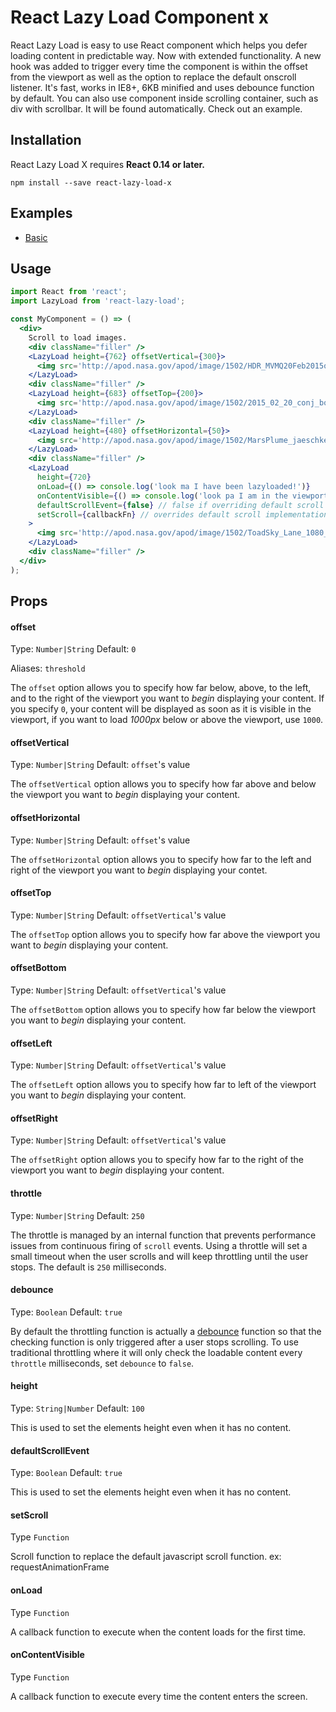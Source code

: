 React Lazy Load Component x
=========================

React Lazy Load is easy to use React component which helps you defer loading content in predictable way. Now with extended functionality. A new hook was added to trigger every time the component is within the offset from the viewport as well as the option to replace the default onscroll listener.  It's fast, works in IE8+, 6KB minified and uses debounce function by default. You can also use component inside scrolling container, such as div with scrollbar. It will be found automatically. Check out an example.

## Installation
React Lazy Load X requires  **React 0.14 or later.**

```
npm install --save react-lazy-load-x
```

## Examples
* [Basic](https://github.com/markology/react-lazy-load-x/tree/master/examples/basic)

## Usage

```jsx
import React from 'react';
import LazyLoad from 'react-lazy-load';

const MyComponent = () => (
  <div>
    Scroll to load images.
    <div className="filler" />
    <LazyLoad height={762} offsetVertical={300}>
      <img src='http://apod.nasa.gov/apod/image/1502/HDR_MVMQ20Feb2015ouellet1024.jpg' />
    </LazyLoad>
    <div className="filler" />
    <LazyLoad height={683} offsetTop={200}>
      <img src='http://apod.nasa.gov/apod/image/1502/2015_02_20_conj_bourque1024.jpg' />
    </LazyLoad>
    <div className="filler" />
    <LazyLoad height={480} offsetHorizontal={50}>
      <img src='http://apod.nasa.gov/apod/image/1502/MarsPlume_jaeschke_480.gif' />
    </LazyLoad>
    <div className="filler" />
    <LazyLoad
      height={720}
      onLoad={() => console.log('look ma I have been lazyloaded!')}
      onContentVisible={() => console.log('look pa I am in the viewport!')}
      defaultScrollEvent={false} // false if overriding default scroll
      setScroll={callbackFn} // overrides default scroll implementation
    >
      <img src='http://apod.nasa.gov/apod/image/1502/ToadSky_Lane_1080_annotated.jpg' />
    </LazyLoad>
    <div className="filler" />
  </div>
);
```

## Props

#### offset
Type: `Number|String` Default: `0`

Aliases: `threshold`

The `offset` option allows you to specify how far below, above, to the left, and to the right of the viewport you want to _begin_ displaying your content. If you specify `0`, your content will be displayed as soon as it is visible in the viewport, if you want to load _1000px_ below or above the viewport, use `1000`.

#### offsetVertical
Type: `Number|String` Default: `offset`'s value

The `offsetVertical` option allows you to specify how far above and below the viewport you want to _begin_ displaying your content.

#### offsetHorizontal
Type: `Number|String` Default: `offset`'s value

The `offsetHorizontal` option allows you to specify how far to the left and right of the viewport you want to _begin_ displaying your contet.

#### offsetTop
Type: `Number|String` Default: `offsetVertical`'s value

The `offsetTop` option allows you to specify how far above the viewport you want to _begin_ displaying your content.

#### offsetBottom
Type: `Number|String` Default: `offsetVertical`'s value

The `offsetBottom` option allows you to specify how far below the viewport you want to _begin_ displaying your content.

#### offsetLeft
Type: `Number|String` Default: `offsetVertical`'s value

The `offsetLeft` option allows you to specify how far to left of the viewport you want to _begin_ displaying your content.

#### offsetRight
Type: `Number|String` Default: `offsetVertical`'s value

The `offsetRight` option allows you to specify how far to the right of the viewport you want to _begin_ displaying your content.

#### throttle
Type: `Number|String` Default: `250`

The throttle is managed by an internal function that prevents performance issues from continuous firing of `scroll` events. Using a throttle will set a small timeout when the user scrolls and will keep throttling until the user stops. The default is `250` milliseconds.

#### debounce
Type: `Boolean` Default: `true`

By default the throttling function is actually a [debounce](https://lodash.com/docs#debounce) function so that the checking function is only triggered after a user stops scrolling. To use traditional throttling where it will only check the loadable content every `throttle` milliseconds, set `debounce` to `false`.

#### height
Type: `String|Number` Default: `100`

This is used to set the elements height even when it has no content.

#### defaultScrollEvent
Type: `Boolean` Default: `true`

This is used to set the elements height even when it has no content.

#### setScroll
Type `Function`

Scroll function to replace the default javascript scroll function. ex: requestAnimationFrame

#### onLoad
Type `Function`

A callback function to execute when the content loads for the first time.

#### onContentVisible
Type `Function`

A callback function to execute every time the content enters the screen.
